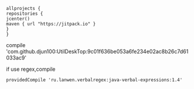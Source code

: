     allprojects {
    repositories {
    jcenter()
    maven { url "https://jitpack.io" }
    }
    }



compile 'com.github.djun100:UtilDeskTop:9c01f636be053a6fe234e02ac8b26c7d61033ac9'

if use regex,compile

    providedCompile 'ru.lanwen.verbalregex:java-verbal-expressions:1.4'